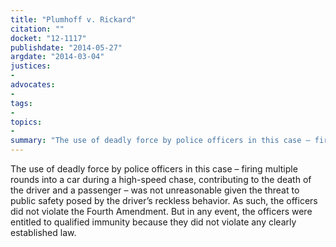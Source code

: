 ```yaml
---
title: "Plumhoff v. Rickard"
citation: ""
docket: "12-1117"
publishdate: "2014-05-27"
argdate: "2014-03-04"
justices:
- 
advocates:
- 
tags:
- 
topics:
- 
summary: "The use of deadly force by police officers in this case – firing multiple rounds into a car during a high-speed chase, contributing to the death of the driver and a passenger – was not unreasonable given the threat to public safety posed by the driver’s reckless behavior. As such, the officers did not violate the Fourth Amendment. But in any event, the officers were entitled to qualified immunity because they did not violate any clearly established law."
---
```

The use of deadly force by police officers in this case – firing multiple rounds into a car during a high-speed chase, contributing to the death of the driver and a passenger – was not unreasonable given the threat to public safety posed by the driver’s reckless behavior. As such, the officers did not violate the Fourth Amendment. But in any event, the officers were entitled to qualified immunity because they did not violate any clearly established law.


